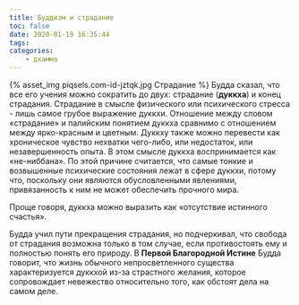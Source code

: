 ```yaml
---
title: Буддизм и страдание
toc: false
date: 2020-01-19 16:35:44
tags:
categories:
    - дхамма
---
```

{% asset_img piqsels.com-id-jztqk.jpg Страдание %}
Будда сказал, что все его учения можно сократить до двух: страдание (**дуккха**) и конец страдания. <!--more--> Страдание в смысле физического или психического стресса - лишь самое грубое выражение дуккхи. Отношение между словом «страдание» и палийским понятием дуккха сравнимо с отношением между ярко-красным и цветным. Дуккху также можно перевести как хроническое чувство нехватки чего-либо, или недостаток, или незавершенность опыта. В этом смысле дуккха воспринимается как «не-ниббана». По этой причине считается, что самые тонкие и возвышенные психические состояния лежат в сфере дуккхи, потому что, поскольку они являются обусловленными явлениями, привязанность к ним не может обеспечить прочного мира.

Проще говоря, дуккха можно выразить как «отсутствие истинного счастья».

Будда учил пути  прекращения страдания, но подчеркивал, что свобода от страдания возможна только в том случае, если противостоять ему и полностью понять его природу. В **Первой Благородной Истине** Будда говорит, что жизнь обычного непросветленного существа характеризуется дуккхой из-за страстного желания, которое сопровождает невежество относительно того, как обстоят дела на самом деле.

